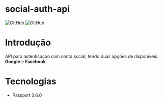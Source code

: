 # social-auth-api
![GitHub](https://img.shields.io/badge/filipewelton-social--auth--api-red)
![GitHub](https://img.shields.io/github/license/filipewelton/social-auth-api?style=flat-square)

<h1>Introdução</h1>
API para autenticação com conta social, tendo duas opções de disponíveis: <b>Google</b> e <b color="blue">Facebook</b>.

<h1>Tecnologias</h1>
<ul>
  <li>Passport 0.6.0</li>
</ul>
